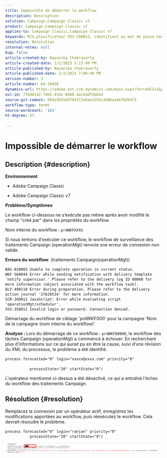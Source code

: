 ```yaml
---
title: Impossible de démarrer le workflow
description: Description
solution: Campaign,Campaign Classic v7
product: Campaign,Campaign Classic v7
applies-to: Campaign Classic,Campaign Classic v7
keywords: KCS,planificateur XSV-350012, identifiant ou mot de passe non valide. Connexion refusée.
resolution: Resolution
internal-notes: null
bug: false
article-created-by: Nayanika Chakravarty
article-created-date: 1/2/2023 5:13:49 PM
article-published-by: Nayanika Chakravarty
article-published-date: 1/2/2023 7:00:48 PM
version-number: 3
article-number: KA-19458
dynamics-url: https://adobe-ent.crm.dynamics.com/main.aspx?forceUCI=1&pagetype=entityrecord&etn=knowledgearticle&id=596d01cc-c08a-ed11-81ac-6045bd006c82
exl-id: 7f6d6142-74b5-433e-8988-dac64df2bb5d
source-git-commit: 593a3555d3f95f17e6aa1292c4d8baa4b7b95473
workflow-type: tm+mt
source-wordcount: '161'
ht-degree: 5%

---
```


# Impossible de démarrer le workflow

## Description {#description}


<b>Environnement</b>

- Adobe Campaign Classic

- Adobe Campaign Classic v7

<b>Problème/Symptômes</b>

Le workflow ci-dessous ne s’exécute pas même après avoir modifié le champ &quot;créé par&quot; dans les propriétés du workflow.

Nom interne du workflow : ``prdWKFXXXX``

Si nous tentons d&#39;exécuter ce workflow, le workflow de surveillance des traitements Campaign (operationMgt) renvoie une erreur de connexion non valide.

<b>Erreurs du workflow</b>: (traitements Campaign(operationMgt))




```
BAS-010003 Unable to complete operation in current status.
WKF-560044 Error while sending notification with delivery template 'notify supervisor.' Please refer to the delivery log ID 00000 for more information (object associated with the workflow task).
DLV-490118 Error during preparation. Please refer to the delivery action journal '27626534' for more information.
SCR-160012 JavaScript: Error while evaluating script 'operationMgt/scheduler'.
XSV-350012 Invalid login or password. Connection denied.
```




Démarrage du workflow de ciblage &#39;prdWKF000&#39; pour la campagne &#39;Nom de la campagne (nom interne du workflow)&#39;

<b>Analyse : </b>
Lors du démarrage de ce workflow : `prdWKF00000`, le workflow des tâches Campaign (operationMgt) a commencé à échouer. En recherchant plus d’informations sur ce qui aurait pu en être la cause, suivi d’une révision du XML du processus, le problème a été identifié.




```
process forecasted="0" login="xxxxx@xxxx.com" priority="0"

           processState="20" startState="0"/
```




L&#39;opérateur mentionné ci-dessus a été désactivé, ce qui a entraîné l&#39;échec du workflow des traitements Campaign.


## Résolution {#resolution}


Remplacez la connexion par un opérateur actif, enregistrez les modifications apportées au workflow, puis réexécutez le workflow. Cela devrait résoudre le problème.




```
process forecasted="0" login="ranjan" priority="0"
           processState="20" startState="0"/
```






![](assets/852729f9-68d0-ec11-a7b5-0022480a8e40.png)
